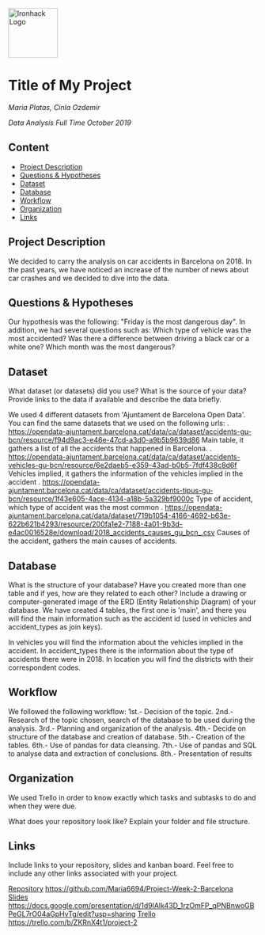 <img src="https://bit.ly/2VnXWr2" alt="Ironhack Logo" width="100"/>

# Title of My Project
*Maria Platas, Cinla Ozdemir*

*Data Analysis Full Time October 2019*

## Content
- [Project Description](#project-description)
- [Questions & Hypotheses](#questions-hypotheses)
- [Dataset](#dataset)
- [Database](#database)
- [Workflow](#workflow)
- [Organization](#organization)
- [Links](#links)


## Project Description
We decided to carry the analysis on car accidents in Barcelona on 2018.
In the past years, we have noticed an increase of the number of news about car crashes and we decided to dive into the data.

## Questions & Hypotheses
Our hypothesis was the following: "Friday is the most dangerous day". In addition, we had several questions such as: Which type of vehicle was the most accidented? Was there a difference between driving a black car or a white one? Which month was the most dangerous?

## Dataset
What dataset (or datasets) did you use? What is the source of your data? Provide links to the data if available and describe the data briefly.

We used 4 different datasets from 'Ajuntament de Barcelona Open Data'. You can find the same datasets that we used on the following urls:
. https://opendata-ajuntament.barcelona.cat/data/ca/dataset/accidents-gu-bcn/resource/f94d9ac3-e46e-47cd-a3d0-a9b5b9639d86 Main table, it gathers a list of all the accidents that happened in Barcelona.
. https://opendata-ajuntament.barcelona.cat/data/ca/dataset/accidents-vehicles-gu-bcn/resource/6e2daeb5-e359-43ad-b0b5-7fdf438c8d6f Vehicles implied, it gathers the information of the vehicles implied in the accident
. https://opendata-ajuntament.barcelona.cat/data/ca/dataset/accidents-tipus-gu-bcn/resource/1f43e605-4ace-4134-a18b-5a329bf9000c Type of accident, which type of accident was the most common
. https://opendata-ajuntament.barcelona.cat/data/dataset/719b1054-4166-4692-b63e-622b621b4293/resource/200fa1e2-7188-4a01-9b3d-e4ac0016528e/download/2018_accidents_causes_gu_bcn_.csv Causes of the accident, gathers the main causes of accidents.

## Database
What is the structure of your database? Have you created more than one table and if yes, how are they related to each other? Include a drawing or computer-generated image of the ERD (Entity Relationship Diagram) of your database.
We have created 4 tables, the first one is 'main', and there you will find the main information such as the accident id (used in vehicles and accident_types as join keys).

In vehicles you will find the information about the vehicles implied in the accident.
In accident_types there is the information about the type of accidents there were in 2018.
In location you will find the districts with their correspondent codes.


## Workflow
We followed the following workflow:
1st.- Decision  of the topic.
2nd.- Research of the topic chosen, search of the database to be used during the analysis.
3rd.- Planning and organization of the analysis.
4th.- Decide on structure of the database and creation of database.
5th.- Creation of the tables.
6th.- Use of pandas for data cleansing.
7th.- Use of pandas and SQL to analyse data and extraction of conclusions.
8th.- Presentation of results
## Organization
We used Trello in order to know exactly which tasks and subtasks to do and when they were due.

What does your repository look like? Explain your folder and file structure.

## Links
Include links to your repository, slides and kanban board. Feel free to include any other links associated with your project.

[Repository](https://github.com/) https://github.com/Maria6694/Project-Week-2-Barcelona    
[Slides](https://slides.com/) https://docs.google.com/presentation/d/1d9lAIk43D_1rzOmFP_qPNBnwoGBPeGL7rO04aGpHvTg/edit?usp=sharing
[Trello](https://trello.com/en) https://trello.com/b/ZKRnX4t1/project-2

